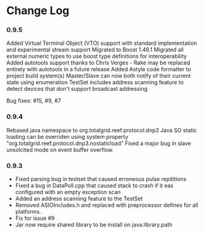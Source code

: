 Change Log
==============

### 0.9.5 ###
Added Virtual Terminal Object (VTO) support with standard implementation and experimental stream support
Migrated to Boost 1.46.1
Migrated all external numeric types to use boost type definitions for interoperability
Added autotools support thanks to Chris Verges - Rake may be replaced entirely with autotools in a future release
Added Astyle code formatter to project build system(s)
Master/Slave can now both notify of their current state using enumeration
TestSet includes address scanning feature to detect devices that don't support broadcast addressing

Bug fixes:
#15, #9, #7

### 0.9.4 ###
Rebased java namespace to org.totalgrid.reef.protocol.dnp3
Java SO static loading can be overriden using system property "org.totalgrid.reef.protocol.dnp3.nostaticload"
Fixed a major bug in slave unsolcited mode on event buffer overflow.


### 0.9.3 ###
- Fixed parsing bug in testset that caused erroneous pulse repititions
- Fixed a bug in DataPoll.cpp that caused stack to crash if it eas configured with an empty exception scan
- Added an address scanning feature to the TestSet
- Removed ASIOIncludes.h and replaced with preprocessor defines for all platforms.
- Fix for issue #9
- Jar now require shared library to be install on java.library.path



